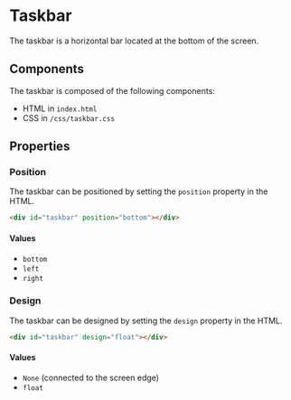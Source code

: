 # Taskbar
The taskbar is a horizontal bar located at the bottom of the screen.



## Components
The taskbar is composed of the following components:

* HTML in `index.html`
* CSS in `/css/taskbar.css`



## Properties

### Position
The taskbar can be positioned by setting the `position` property in the HTML.

```html
<div id="taskbar" position="bottom"></div>
```

#### Values
* `bottom`
* `left`
* `right`



### Design
The taskbar can be designed by setting the `design` property in the HTML.

```html
<div id="taskbar" design="float"></div>
```

#### Values
* `None` (connected to the screen edge)
* `float`